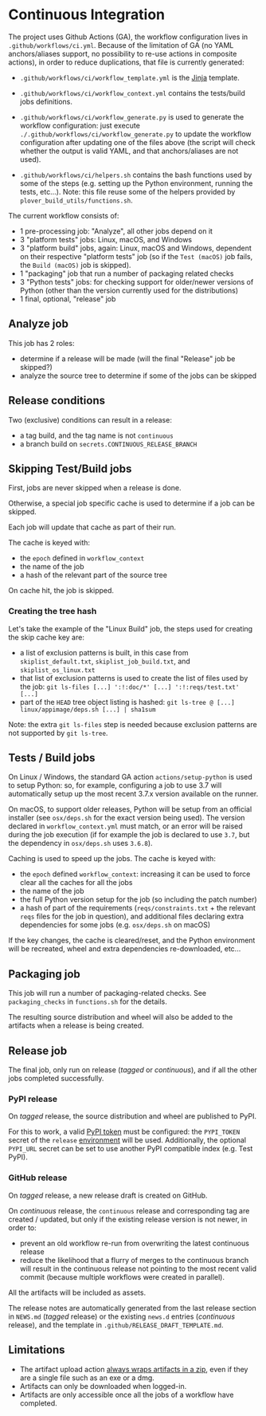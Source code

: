 # Continuous Integration


The project uses Github Actions (GA), the workflow configuration lives in
`.github/workflows/ci.yml`. Because of the limitation of GA (no YAML
anchors/aliases support, no possibility to re-use actions in composite
actions), in order to reduce duplications, that file is currently generated:

- `.github/workflows/ci/workflow_template.yml` is the
  [Jinja](https://palletsprojects.com/p/jinja/) template.

- `.github/workflows/ci/workflow_context.yml` contains the tests/build jobs
  definitions.

- `.github/workflows/ci/workflow_generate.py` is used to generate the workflow
  configuration: just execute `./.github/workflows/ci/workflow_generate.py` to
  update the workflow configuration after updating one of the files above (the
  script will check whether the output is valid YAML, and that anchors/aliases
  are not used).

- `.github/workflows/ci/helpers.sh` contains the bash functions used by some
  of the steps (e.g. setting up the Python environment, running the tests,
  etc...). Note: this file reuse some of the helpers provided by
  `plover_build_utils/functions.sh`.

The current workflow consists of:

- 1 pre-processing job: "Analyze", all other jobs depend on it
- 3 "platform tests" jobs: Linux, macOS, and Windows
- 3 "platform build" jobs, again: Linux, macOS and Windows, dependent on their
    respective "platform tests" job (so if the `Test (macOS)` job fails, the
    `Build (macOS)` job is skipped).
- 1 "packaging" job that run a number of packaging related checks
- 3 "Python tests" jobs: for checking support for older/newer versions of Python
  (other than the version currently used for the distributions)
- 1 final, optional, "release" job


## Analyze job

This job has 2 roles:
- determine if a release will be made (will the final "Release" job be skipped?)
- analyze the source tree to determine if some of the jobs can be skipped

## Release conditions

Two (exclusive) conditions can result in a release:
- a tag build, and the tag name is not `continuous`
- a branch build on `secrets.CONTINUOUS_RELEASE_BRANCH`


## Skipping Test/Build jobs

First, jobs are never skipped when a release is done.

Otherwise, a special job specific cache is used to determine if a job can be
skipped.

Each job will update that cache as part of their run.

The cache is keyed with:
- the `epoch` defined in `workflow_context`
- the name of the job
- a hash of the relevant part of the source tree

On cache hit, the job is skipped.

### Creating the tree hash

Let's take the example of the "Linux Build" job, the steps used for creating
the skip cache key are:
- a list of exclusion patterns is built, in this case from `skiplist_default.txt`,
  `skiplist_job_build.txt`, and `skiplist_os_linux.txt`
- that list of exclusion patterns is used to create the list of files
   used by the job: `git ls-files [...] ':!:doc/*' [...] ':!:reqs/test.txt' [...]`
- part of the `HEAD` tree object listing is hashed:
  `git ls-tree @ [...] linux/appimage/deps.sh [...] | sha1sum`

Note: the extra `git ls-files` step is needed because exclusion patterns are
not supported by `git ls-tree`.


## Tests / Build jobs

On Linux / Windows, the standard GA action `actions/setup-python` is used
to setup Python: so, for example, configuring a job to use 3.7 will
automatically setup up the most recent 3.7.x version available on the
runner.

On macOS, to support older releases, Python will be setup from an official
installer (see `osx/deps.sh` for the exact version being used). The version
declared in `workflow_context.yml` must match, or an error will be raised
during the job execution (if for example the job is declared to use `3.7`,
but the dependency in `osx/deps.sh` uses `3.6.8`).

Caching is used to speed up the jobs. The cache is keyed with:
- the `epoch` defined `workflow_context`: increasing it can be used to
  force clear all the caches for all the jobs
- the name of the job
- the full Python version setup for the job (so including the patch number)
- a hash of part of the requirements (`reqs/constraints.txt` + the relevant
  `reqs` files for the job in question), and additional files declaring
  extra dependencies for some jobs (e.g. `osx/deps.sh` on macOS)

If the key changes, the cache is cleared/reset, and the Python environment
will be recreated, wheel and extra dependencies re-downloaded, etc...


## Packaging job

This job will run a number of packaging-related checks. See
`packaging_checks` in `functions.sh` for the details.

The resulting source distribution and wheel will also be added
to the artifacts when a release is being created.


## Release job

The final job, only run on release (*tagged* or *continuous*), and if
all the other jobs completed successfully.


### PyPI release

On *tagged* release, the source distribution and wheel are published
to PyPI.

For this to work, a valid [PyPI token](https://pypi.org/help/#apitoken)
must be configured: the `PYPI_TOKEN` secret of the `release`
[environment](https://docs.github.com/en/actions/reference/environments)
will be used. Additionally, the optional `PYPI_URL` secret can be set to
use another PyPI compatible index (e.g. Test PyPI).

### GitHub release

On *tagged* release, a new release draft is created on GitHub.

On *continuous* release, the `continuous` release and corresponding tag
are created / updated, but only if the existing release version is not
newer, in order to:
* prevent an old workflow re-run from overwriting the latest continuous release
* reduce the likelihood that a flurry of merges to the continuous branch will
  result in the continuous release not pointing to the most recent valid commit
  (because multiple workflows were created in parallel).

All the artifacts will be included as assets.

The release notes are automatically generated from the last release section in
`NEWS.md` (*tagged* release) or the existing `news.d` entries (*continuous*
release), and the template in `.github/RELEASE_DRAFT_TEMPLATE.md`.


## Limitations

- The artifact upload action [always wraps artifacts in a
  zip](https://github.com/actions/upload-artifact/issues/39),
  even if they are a single file such as an exe or a dmg.
- Artifacts can only be downloaded when logged-in.
- Artifacts are only accessible once all the jobs of a workflow have completed.
